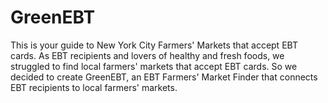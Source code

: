 # GreenEBT

This is your guide to New York City Farmers' Markets that accept EBT cards. As EBT recipients and lovers of healthy and fresh foods, we struggled to find local farmers' markets that accept EBT cards. So we decided to create GreenEBT, an EBT Farmers' Market Finder that connects EBT recipients to local farmers' markets.
